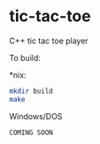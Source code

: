 # tic-tac-toe
C++ tic tac toe player


To build:

*nix:
```sh
mkdir build
make
```

Windows/DOS
```Batchfile
COMING SOON
```
